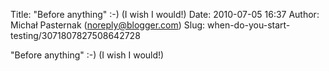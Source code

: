 Title: &quot;Before anything&quot; :-) (I wish I would!)
Date: 2010-07-05 16:37
Author: Michał Pasternak (noreply@blogger.com)
Slug: when-do-you-start-testing/3071807827508642728

"Before anything" :-) (I wish I would!)

